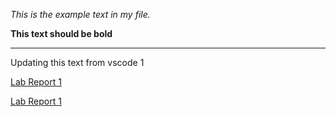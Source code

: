 *This is the example text in my file.*

**This text should be bold**

---

Updating this text from vscode 1

[Lab Report 1](lab-report-1-week-2.html)

[Lab Report 1](https://lukehollestelle.github.io/cse15l-lab-reports/lab-report-1-week-2.html)